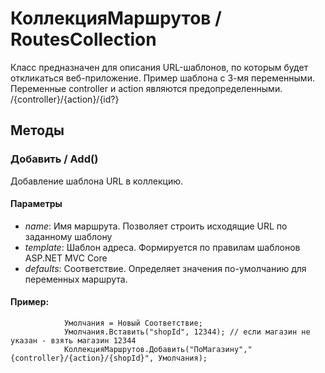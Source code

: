 
# КоллекцияМаршрутов / RoutesCollection


Класс предназначен для описания URL-шаблонов, по которым будет откликаться веб-приложение. Пример шаблона с 3-мя переменными. Переменные controller и action являются предопределенными. /{controller}/{action}/{id?}

## Методы

    
### Добавить / Add()

Добавление шаблона URL в коллекцию.
#### Параметры


* *name*: Имя маршрута. Позволяет строить исходящие URL по заданному шаблону
* *template*: Шаблон адреса. Формируется по правилам шаблонов ASP.NET MVC Core
* *defaults*: Соответствие. Определяет значения по-умолчанию для переменных маршрута.
  
#### Пример:

    
                Умолчания = Новый Соответствие;
                Умолчания.Вставить("shopId", 12344); // если магазин не указан - взять магазин 12344
                КоллекцияМаршрутов.Добавить("ПоМагазину","{controller}/{action}/{shopId}", Умолчания);
                
